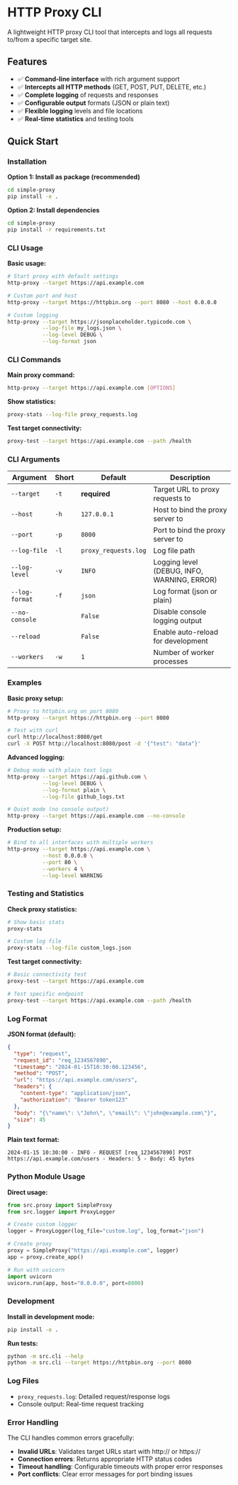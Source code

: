 # HTTP Proxy CLI

A lightweight HTTP proxy CLI tool that intercepts and logs all requests to/from a specific target site.

## Features

- ✅ **Command-line interface** with rich argument support
- ✅ **Intercepts all HTTP methods** (GET, POST, PUT, DELETE, etc.)
- ✅ **Complete logging** of requests and responses
- ✅ **Configurable output** formats (JSON or plain text)
- ✅ **Flexible logging** levels and file locations
- ✅ **Real-time statistics** and testing tools

## Quick Start

### Installation

**Option 1: Install as package (recommended)**
```bash
cd simple-proxy
pip install -e .
```

**Option 2: Install dependencies**
```bash
cd simple-proxy
pip install -r requirements.txt
```

### CLI Usage

**Basic usage:**
```bash
# Start proxy with default settings
http-proxy --target https://api.example.com

# Custom port and host
http-proxy --target https://httpbin.org --port 8080 --host 0.0.0.0

# Custom logging
http-proxy --target https://jsonplaceholder.typicode.com \
           --log-file my_logs.json \
           --log-level DEBUG \
           --log-format json
```

### CLI Commands

**Main proxy command:**
```bash
http-proxy --target https://api.example.com [OPTIONS]
```

**Show statistics:**
```bash
proxy-stats --log-file proxy_requests.log
```

**Test target connectivity:**
```bash
proxy-test --target https://api.example.com --path /health
```

### CLI Arguments

| Argument | Short | Default | Description |
|----------|-------|---------|-------------|
| `--target` | `-t` | **required** | Target URL to proxy requests to |
| `--host` | `-h` | `127.0.0.1` | Host to bind the proxy server to |
| `--port` | `-p` | `8000` | Port to bind the proxy server to |
| `--log-file` | `-l` | `proxy_requests.log` | Log file path |
| `--log-level` | `-v` | `INFO` | Logging level (DEBUG, INFO, WARNING, ERROR) |
| `--log-format` | `-f` | `json` | Log format (json or plain) |
| `--no-console` | | `False` | Disable console logging output |
| `--reload` | | `False` | Enable auto-reload for development |
| `--workers` | `-w` | `1` | Number of worker processes |

### Examples

**Basic proxy setup:**
```bash
# Proxy to httpbin.org on port 8080
http-proxy --target https://httpbin.org --port 8080

# Test with curl
curl http://localhost:8080/get
curl -X POST http://localhost:8080/post -d '{"test": "data"}'
```

**Advanced logging:**
```bash
# Debug mode with plain text logs
http-proxy --target https://api.github.com \
           --log-level DEBUG \
           --log-format plain \
           --log-file github_logs.txt

# Quiet mode (no console output)
http-proxy --target https://api.example.com --no-console
```

**Production setup:**
```bash
# Bind to all interfaces with multiple workers
http-proxy --target https://api.example.com \
           --host 0.0.0.0 \
           --port 80 \
           --workers 4 \
           --log-level WARNING
```

### Testing and Statistics

**Check proxy statistics:**
```bash
# Show basic stats
proxy-stats

# Custom log file
proxy-stats --log-file custom_logs.json
```

**Test target connectivity:**
```bash
# Basic connectivity test
proxy-test --target https://api.example.com

# Test specific endpoint
proxy-test --target https://api.example.com --path /health
```

### Log Format

**JSON format (default):**
```json
{
  "type": "request",
  "request_id": "req_1234567890",
  "timestamp": "2024-01-15T10:30:00.123456",
  "method": "POST",
  "url": "https://api.example.com/users",
  "headers": {
    "content-type": "application/json",
    "authorization": "Bearer token123"
  },
  "body": "{\"name\": \"John\", \"email\": \"john@example.com\"}",
  "size": 45
}
```

**Plain text format:**
```
2024-01-15 10:30:00 - INFO - REQUEST [req_1234567890] POST https://api.example.com/users - Headers: 5 - Body: 45 bytes
```

### Python Module Usage

**Direct usage:**
```python
from src.proxy import SimpleProxy
from src.logger import ProxyLogger

# Create custom logger
logger = ProxyLogger(log_file="custom.log", log_format="json")

# Create proxy
proxy = SimpleProxy("https://api.example.com", logger)
app = proxy.create_app()

# Run with uvicorn
import uvicorn
uvicorn.run(app, host="0.0.0.0", port=8000)
```

### Development

**Install in development mode:**
```bash
pip install -e .
```

**Run tests:**
```bash
python -m src.cli --help
python -m src.cli --target https://httpbin.org --port 8080
```

### Log Files

- `proxy_requests.log`: Detailed request/response logs
- Console output: Real-time request tracking

### Error Handling

The CLI handles common errors gracefully:
- **Invalid URLs**: Validates target URLs start with http:// or https://
- **Connection errors**: Returns appropriate HTTP status codes
- **Timeout handling**: Configurable timeouts with proper error responses
- **Port conflicts**: Clear error messages for port binding issues